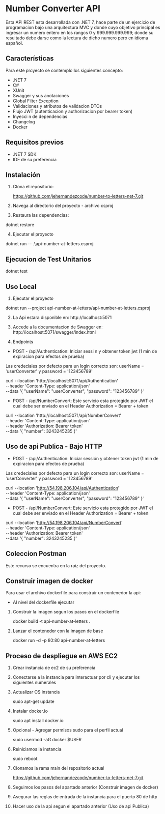 # Number Converter API

Esta API REST esta desarrollada con .NET 7, hace parte de un ejercicio de programacion bajo una arquitectura MVC y donde cuyo objetivo principal es ingresar un numero
entero en los rangos 0 y 999.999.999.999; donde su resultado debe darse como la lectura de dicho numero pero en idioma español.

## Características

Para este proyecto se contemplo los siguientes concepto:

- .NET 7
- C#
- XUnit
- Swagger y sus anotaciones
- Global Filter Exception
- Validaciones y atributos de validacion DTOs
- Flujo JWT (autenticacion y authorizacion por bearer token)
- Inyecci n de dependencias
- Changelog
- Docker

## Requisitos previos

- .NET 7 SDK
- IDE de su preferencia

## Instalación

1. Clona el repositorio:

   https://github.com/jehernandezcode/number-to-letters-net-7.git

2. Navega al directorio del proyecto - archivo csproj

3. Restaura las dependencias:

dotnet restore

4. Ejecutar el proyecto

dotnet run -- .\api-number-at-letters.csproj

## Ejecucion de Test Unitarios

dotnet test

## Uso Local

1. Ejecutar el proyecto

dotnet run --project api-number-at-letters/api-number-at-letters.csproj

2. La Api estara disponible en: http://localhost:5071

3. Accede a la documentacion de Swagger en: http://localhost:5071/swagger/index.html

4. Endpoints

- POST - /api/Authentication: Iniciar sessi n y obtener token jwt (1 min de expiracion para efectos de prueba)

Las credeciales por defecto para un login correcto son: userName = 'userConverter' y password = '123456789'

curl --location 'http://localhost:5071/api/Authentication' \
--header 'Content-Type: application/json' \
--data '{
"userName": "userConverter",
"password": "123456789"
}'

- POST - /api/NumberConvert: Este servicio esta protegido por JWT el cual debe ser enviado en el Header Authorization = Bearer + token

curl --location 'http://localhost:5071/api/NumberConvert' \
--header 'Content-Type: application/json' \
--header 'Authorization: Bearer token' \
--data '{
"number": 3243245235
}'

## Uso de api Publica - Bajo HTTP

- POST - /api/Authentication: Iniciar sessión y obtener token jwt (1 min de expiracion para efectos de prueba)

Las credeciales por defecto para un login correcto son: userName = 'userConverter' y password = '123456789'

curl --location 'http://54.198.206.104/api/Authentication' \
--header 'Content-Type: application/json' \
--data '{
"userName": "userConverter",
"password": "123456789"
}'

- POST - /api/NumberConvert: Este servicio esta protegido por JWT el cual debe ser enviado en el Header Authorization = Bearer + token

curl --location 'http://54.198.206.104/api/NumberConvert' \
--header 'Content-Type: application/json' \
--header 'Authorization: Bearer token' \
--data '{
"number": 3243245235
}'

## Coleccion Postman

Este recurso se encuentra en la raiz del proyecto.

## Construir imagen de docker

Para usar el archivo dockerfile para construir un contenedor la api:

- Al nivel del dockerfile ejecutar

1. Construir la imagen segun los pasos en el dockerfile

   docker build -t api-number-at-letters .

2. Lanzar el contenedor con la imagen de base

   docker run -d -p 80:80 api-number-at-letters

## Proceso de despliegue en AWS EC2

1. Crear instancia de ec2 de su preferencia

2. Conectarse a la instancia para interactuar por cli y ejecutar los siguientes numerales

3. Actualizar OS instancia

   sudo apt-get update

4. Instalar docker.io

   sudo apt install docker.io

5. Opcional - Agregar permisos sudo para el perfil actual

   sudo usermod -aG docker $USER

6. Reiniciamos la instancia

   sudo reboot

7. Clonamos la rama main del repositorio actual

   https://github.com/jehernandezcode/number-to-letters-net-7.git

8. Seguimos los pasos del apartado anterior (Construir imagen de docker)

9. Asegurar las reglas de entrada de la instancia para el puerto 80 de http

10. Hacer uso de la api segun el apartado anterior (Uso de api Publica)
